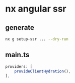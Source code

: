 # nx angular ssr

## generate

```sh
nx g setup-ssr ... --dry-run
```

## main.ts

```ts
providers: [
    provideClientHydration(),
],
```
